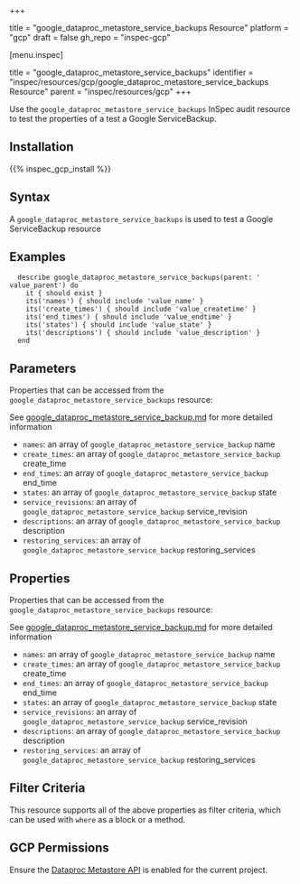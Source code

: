 +++

title = "google_dataproc_metastore_service_backups Resource"
platform = "gcp"
draft = false
gh_repo = "inspec-gcp"


[menu.inspec]

title = "google_dataproc_metastore_service_backups"
identifier = "inspec/resources/gcp/google_dataproc_metastore_service_backups Resource"
parent = "inspec/resources/gcp"
+++

Use the `google_dataproc_metastore_service_backups` InSpec audit resource to test the properties of a test a Google ServiceBackup.

## Installation
{{% inspec_gcp_install %}}

## Syntax
A `google_dataproc_metastore_service_backups` is used to test a Google ServiceBackup resource

## Examples
```
  describe google_dataproc_metastore_service_backups(parent: ' value_parent') do
    it { should exist }
    its('names') { should include 'value_name' }
    its('create_times') { should include 'value_createtime' }
    its('end_times') { should include 'value_endtime' }
    its('states') { should include 'value_state' }
    its('descriptions') { should include 'value_description' }
  end
```

## Parameters
Properties that can be accessed from the `google_dataproc_metastore_service_backups` resource:

See [google_dataproc_metastore_service_backup.md](google_dataproc_metastore_service_backup.md) for more detailed information
* `names`: an array of `google_dataproc_metastore_service_backup` name
* `create_times`: an array of `google_dataproc_metastore_service_backup` create_time
* `end_times`: an array of `google_dataproc_metastore_service_backup` end_time
* `states`: an array of `google_dataproc_metastore_service_backup` state
* `service_revisions`: an array of `google_dataproc_metastore_service_backup` service_revision
* `descriptions`: an array of `google_dataproc_metastore_service_backup` description
* `restoring_services`: an array of `google_dataproc_metastore_service_backup` restoring_services
## Properties
Properties that can be accessed from the `google_dataproc_metastore_service_backups` resource:

See [google_dataproc_metastore_service_backup.md](google_dataproc_metastore_service_backup.md) for more detailed information
* `names`: an array of `google_dataproc_metastore_service_backup` name
* `create_times`: an array of `google_dataproc_metastore_service_backup` create_time
* `end_times`: an array of `google_dataproc_metastore_service_backup` end_time
* `states`: an array of `google_dataproc_metastore_service_backup` state
* `service_revisions`: an array of `google_dataproc_metastore_service_backup` service_revision
* `descriptions`: an array of `google_dataproc_metastore_service_backup` description
* `restoring_services`: an array of `google_dataproc_metastore_service_backup` restoring_services

## Filter Criteria
This resource supports all of the above properties as filter criteria, which can be used
with `where` as a block or a method.

## GCP Permissions

Ensure the [Dataproc Metastore API](https://console.cloud.google.com/apis/library/metastore.googleapis.com) is enabled for the current project.
